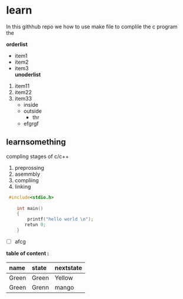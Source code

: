# learn 

In this githhub repo we how to use make file to complile the c program  
the  

**orderlist**  
* item1  
* item2  
* item3  
**unoderlist**  
1. item11  
2. item22  
3. item33 
    * inside  
    * outside
      * thr 
    * efgrgf

## learnsomething 

compling stages of c/c++ 
1. preprossing 
2. asemmbly 
3. compliing
4. linking 

```c
 #include<stdio.h>
 
    int main()
    {
        printf("hello world \n");
       retun 0;
    }

``` 
- [  ] afcg



__table of content :__
 
 | name | state | nextstate |   
 | :------ | :-----|:--------|  
 | Green | Green | Yellow  |   
 | Green | Grenn | mango |